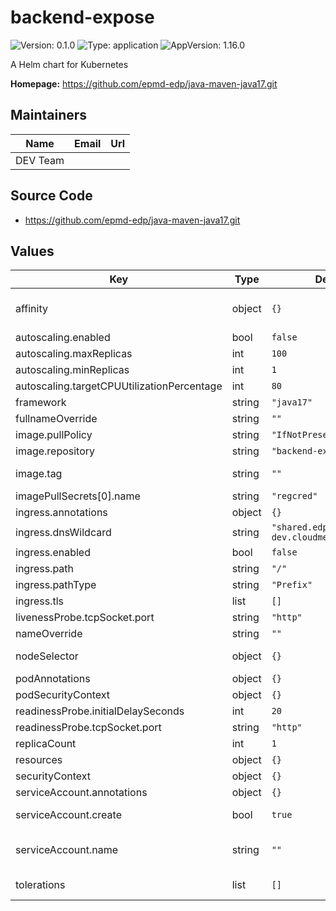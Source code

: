 # backend-expose

![Version: 0.1.0](https://img.shields.io/badge/Version-0.1.0-informational?style=flat-square) ![Type: application](https://img.shields.io/badge/Type-application-informational?style=flat-square) ![AppVersion: 1.16.0](https://img.shields.io/badge/AppVersion-1.16.0-informational?style=flat-square)

A Helm chart for Kubernetes

**Homepage:** <https://github.com/epmd-edp/java-maven-java17.git>

## Maintainers

| Name | Email | Url |
| ---- | ------ | --- |
| DEV Team |  |  |

## Source Code

* <https://github.com/epmd-edp/java-maven-java17.git>

## Values

| Key | Type | Default | Description |
|-----|------|---------|-------------|
| affinity | object | `{}` | https://kubernetes.io/docs/concepts/scheduling-eviction/assign-pod-node/#affinity-and-anti-affinity |
| autoscaling.enabled | bool | `false` |  |
| autoscaling.maxReplicas | int | `100` |  |
| autoscaling.minReplicas | int | `1` |  |
| autoscaling.targetCPUUtilizationPercentage | int | `80` |  |
| framework | string | `"java17"` |  |
| fullnameOverride | string | `""` |  |
| image.pullPolicy | string | `"IfNotPresent"` |  |
| image.repository | string | `"backend-expose"` |  |
| image.tag | string | `""` | Overrides the image tag whose default is the chart appVersion. |
| imagePullSecrets[0].name | string | `"regcred"` |  |
| ingress.annotations | object | `{}` |  |
| ingress.dnsWildcard | string | `"shared.edp-dev.cloudmentor.academy"` |  |
| ingress.enabled | bool | `false` |  |
| ingress.path | string | `"/"` |  |
| ingress.pathType | string | `"Prefix"` | pathType is only for k8s >= 1.1= |
| ingress.tls | list | `[]` |  |
| livenessProbe.tcpSocket.port | string | `"http"` |  |
| nameOverride | string | `""` |  |
| nodeSelector | object | `{}` | https://kubernetes.io/docs/concepts/scheduling-eviction/assign-pod-node/#nodeselector |
| podAnnotations | object | `{}` |  |
| podSecurityContext | object | `{}` |  |
| readinessProbe.initialDelaySeconds | int | `20` |  |
| readinessProbe.tcpSocket.port | string | `"http"` |  |
| replicaCount | int | `1` |  |
| resources | object | `{}` |  |
| securityContext | object | `{}` |  |
| serviceAccount.annotations | object | `{}` | Annotations to add to the service account |
| serviceAccount.create | bool | `true` | Specifies whether a service account should be created |
| serviceAccount.name | string | `""` | The name of the service account to use. If not set and create is true, a name is generated using the fullname template |
| tolerations | list | `[]` | https://kubernetes.io/docs/concepts/scheduling-eviction/taint-and-toleration/ |
